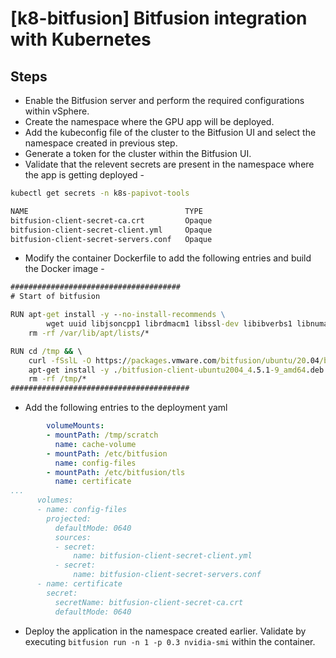 # [k8-bitfusion] Bitfusion integration with Kubernetes

## Steps

* Enable the Bitfusion server and perform the required configurations within vSphere.
* Create the namespace where the GPU app will be deployed. 
* Add the kubeconfig file of the cluster to the Bitfusion UI and select the namespace created in previous step. 
* Generate a token for the cluster within the Bitfusion UI. 
* Validate that the relevent secrets are present in the namespace where the app is getting deployed - 

```cmd
kubectl get secrets -n k8s-papivot-tools

NAME                                   TYPE                                  DATA   AGE
bitfusion-client-secret-ca.crt         Opaque                                1      13h
bitfusion-client-secret-client.yml     Opaque                                1      13h
bitfusion-client-secret-servers.conf   Opaque                                1      13h
```
* Modify the container Dockerfile to add the following entries and build the Docker image - 

```cmd
######################################
# Start of bitfusion

RUN apt-get install -y --no-install-recommends \
        wget uuid libjsoncpp1 librdmacm1 libssl-dev libibverbs1 libnuma1 libcapstone3 libnl-3-200 libnl-route-3-200 open-vm-tools && \
    rm -rf /var/lib/apt/lists/*

RUN cd /tmp && \
    curl -fSslL -O https://packages.vmware.com/bitfusion/ubuntu/20.04/bitfusion-client-ubuntu2004_4.5.1-9_amd64.deb && \
    apt-get install -y ./bitfusion-client-ubuntu2004_4.5.1-9_amd64.deb && \
    rm -rf /tmp/*
########################################
```
* Add the following entries to the deployment yaml

```yaml
        volumeMounts:
        - mountPath: /tmp/scratch
          name: cache-volume
        - mountPath: /etc/bitfusion
          name: config-files
        - mountPath: /etc/bitfusion/tls
          name: certificate
...
      volumes:
      - name: config-files
        projected:
          defaultMode: 0640
          sources:
          - secret:
              name: bitfusion-client-secret-client.yml
          - secret:
              name: bitfusion-client-secret-servers.conf
      - name: certificate
        secret:
          secretName: bitfusion-client-secret-ca.crt
          defaultMode: 0640
```

* Deploy the application in the namespace created earlier. Validate by executing `bitfusion run -n 1 -p 0.3 nvidia-smi` within the container. 
